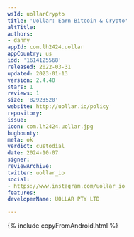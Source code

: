 ```yaml
---
wsId: uollarCrypto
title: 'Uollar: Earn Bitcoin & Crypto'
altTitle: 
authors:
- danny
appId: com.lh2424.uollar
appCountry: us
idd: '1614125568'
released: 2022-03-31
updated: 2023-01-13
version: 2.4.40
stars: 1
reviews: 1
size: '82923520'
website: http://uollar.io/policy
repository: 
issue: 
icon: com.lh2424.uollar.jpg
bugbounty: 
meta: ok
verdict: custodial
date: 2024-10-07
signer: 
reviewArchive: 
twitter: uollar_io
social:
- https://www.instagram.com/uollar_io
features: 
developerName: UOLLAR PTY LTD

---
```


{% include copyFromAndroid.html %}
